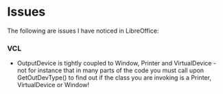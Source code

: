 # Issues

The following are issues I have noticed in LibreOffice:

### VCL

* OutputDevice is tightly coupled to Window, Printer and VirtualDevice - not for instance that in many parts of the code you must call upon GetOutDevType() to find out if the class you are invoking is a Printer, VirtualDevice or Window!
